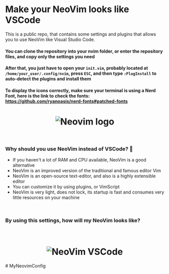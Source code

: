 # Make your NeoVim looks like VSCode 
This is a public repo, that contains some settings and plugins that allows you to use NeoVim like Visual Studio Code. 
#### You can clone the repository into your nvim folder, or enter the repository files, and copy only the settings you need
#### After that, you just have to open your ```init.vim```, probably located at ```/home/your_user/.config/nvim```, press ```ESC```, and then type ```:PlugInstall``` to auto-detect the plugins and install them
#### To display the icons correctly, make sure your terminal is using a Nerd Font, here is the link to check the fonts: https://github.com/ryanoasis/nerd-fonts#patched-fonts 
<h1 align='center'>
  <img src='https://res.cloudinary.com/practicaldev/image/fetch/s--Od4gK0Wl--/c_imagga_scale,f_auto,fl_progressive,h_900,q_auto,w_1600/https://dev-to-uploads.s3.amazonaws.com/i/xl7ejjiohf36b31frr8a.png' alt='Neovim logo' />
</h1>
<br />
<h3> Why should you use NeoVim instead of VSCode? 🤔 </h3>
<ul>
  <li>If you haven't a lot of RAM and CPU available, NeoVim is a good alternative</li>
  <li>NeoVim is an improved version of the traditional and famous editor Vim</li>
  <li>NeoVim is an open-source text-editor, and also is a highly extensible editor</li>
  <li>You can customize it by using plugins, or VimScript</li>
  <li>NeoVim is very light, does not lock, its startup is fast and consumes very little resources on your machine</li>
</ul>
<br />
<h3>By using this settings, how will my NeoVim looks like?</h3>
<br />
<h1 align='center'>
  <img src='https://i.ibb.co/p20BnHd/Screenshot-20201228-152256.png' alt='NeoVim VSCode'/>
</h1>
# MyNeovimConfig
